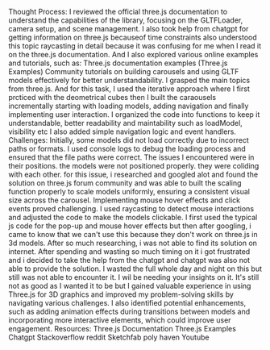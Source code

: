 Thought Process:
I reviewed the official three.js documentation to understand the capabilities of the library, focusing on the GLTFLoader, camera setup, and scene management. I also took help from chatgpt for getting information on three.js becauseof time constraints also understood this topic raycasting in detail because it was confusing for me when I read it on the three.js documentation.
And I also explored various online examples and tutorials, such as:
Three.js documentation examples (Three.js Examples)
Community tutorials on building carousels and using GLTF models effectively for better understandability.
I grasped the main topics from three.js.
And for this task, I used the iterative approach where I first prcticed with the deometrical cubes then I built the caraousels incrementally starting with loading models, adding navigation
and finally implementing user interaction.
I organized the code into functions to keep it understandable, better readability and maintability such as loadModel, visibility etc
I also added simple navigation logic and event handlers.
Challenges:
Initially, some models did not load correctly due to incorrect paths or formats. I used console logs to debug the loading process and ensured that the file paths were correct.
The issues I encountered were in their positions. the models were not positioned properly. they were coliding with each other. for this issue, i researched and googled alot and found the solution on three.js forum community and was able to built the scaling function properly to scale models uniformly, ensuring a consistent visual size across the carousel.
Implementing mouse hover effects and click events proved challenging. I used raycasting to detect mouse interactions and adjusted the code to make the models clickable.
I first used the typical js code for the pop-up and mouse hover effects but then after googling, i came to know that we can't use this because they don't work on three.js in 3d models.
After so much researching, i was not able to find its solution on internet. After spending and wasting so much timing on it i got frustrated and i decided to take the help from the chatgpt and chatgpt was also not able to provide the solution. I wasted the full whole day and night on this but still was not able to encounter it.
I wil be needing your insights on it. It's still not as good as I wanted it to be but I gained valuable experience in using Three.js for 3D graphics and improved my problem-solving skills by navigating various challenges.
I also identified potential enhancements, such as adding animation effects during transitions between models and incorporating more interactive elements, which could improve user engagement.
Resources:
Three.js Documentation
Three.js Examples
Chatgpt
Stackoverflow
reddit
Sketchfab
poly haven
Youtube
